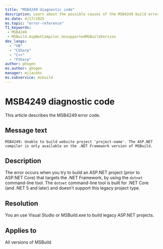 ```yaml
---
title: "MSB4249 diagnostic code"
description: Learn about the possible causes of the MSB4249 build error, and get troubleshooting tips.
ms.date: 4/17/2025
ms.topic: "error-reference"
f1_keywords:
 - MSB4249
 - MSBuild.AspNetCompiler.UnsupportedMSBuildVersion
dev_langs:
  - "VB"
  - "CSharp"
  - "C++"
  - "FSharp"
author: ghogen
ms.author: ghogen
manager: mijacobs
ms.subservice: msbuild
---
```


# MSB4249 diagnostic code

<!-- :::ErrorDefinitionDescription::: -->
<!-- :::editable-content name="introDescription"::: -->
This article describes the MSB4249 error code.
<!-- :::editable-content-end::: -->

## Message text

`MSB4249: Unable to build website project 'project-name'. The ASP.NET compiler is only available on the .NET Framework version of MSBuild.`

<!-- :::editable-content name="postOutputDescription"::: -->
<!--
{StrBegin="MSB4249: "}
-->
## Description

The error occurs when you try to build an ASP.NET project (prior to ASP.NET Core) that targets the .NET Framework, by using the `dotnet` command-line tool. The `dotnet` command-line tool is built for .NET Core (and .NET 5 and later) and doesn't support this legacy project type.

## Resolution

You an use Visual Studio or MSBuild.exe to build legacy ASP.NET projects.

<!-- :::editable-content-end::: -->
<!-- :::ErrorDefinitionDescription-end::: -->

## Applies to

All versions of MSBuild
